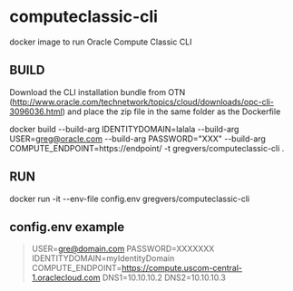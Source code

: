 # computeclassic-cli
docker image to run Oracle Compute Classic CLI

## BUILD
Download the CLI installation bundle from OTN (http://www.oracle.com/technetwork/topics/cloud/downloads/opc-cli-3096036.html) and place the zip file in the same folder as the Dockerfile

docker build --build-arg IDENTITYDOMAIN=lalala --build-arg USER=greg@oracle.com --build-arg PASSWORD="XXX" --build-arg COMPUTE_ENDPOINT=https://endpoint/ -t gregvers/computeclassic-cli .

## RUN
docker run -it --env-file config.env gregvers/computeclassic-cli

## config.env example
> USER=gre@domain.com
> PASSWORD=XXXXXXX
> IDENTITYDOMAIN=myIdentityDomain
> COMPUTE_ENDPOINT=https://compute.uscom-central-1.oraclecloud.com
> DNS1=10.10.10.2
> DNS2=10.10.10.3
